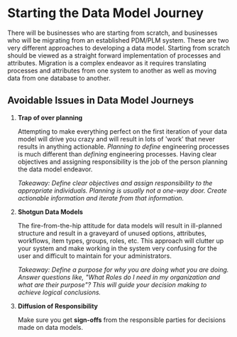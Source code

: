 # Starting the Data Model Journey
There will be businesses who are starting from scratch, and businesses who will be migrating from an established PDM/PLM system. These are two very different approaches to developing a data model. Starting from scratch should be viewed as a straight forward implementation of processes and attributes. Migration is a complex endeavor as it requires translating processes and attributes from one system to another as well as moving data from one database to another. 

## Avoidable Issues in Data Model Journeys
1) **Trap of over planning**

    Attempting to make everything perfect on the first iteration of your data model will drive you crazy and will result in lots of 'work' that never results in anything actionable. *Planning to define* engineering processes is much different than *defining* engineering processes. Having clear objectives and assigning responsibility is the job of the person planning the data model endeavor.
   
    *Takeaway: Define clear objectives and assign responsibility to the appropriate individuals. Planning is usually not a one-way door. Create actionable information and iterate from that information.*

2) **Shotgun Data Models**

    The fire-from-the-hip attitude for data models will result in ill-planned structure and result in a graveyard of unused options, attributes, workflows, item types, groups, roles, etc. This approach will clutter up your system and make working in the system very confusing for the user and difficult to maintain for your administrators.

   *Takeaway: Define a purpose for why you are doing what you are doing. Answer questions like, "What Roles do I need in my organization and what are their purpose"? This will guide your decision making to achieve logical conclusions.*

3) **Diffusion of Responsibility**

     Make sure you get **sign-offs** from the responsible parties for decisions made on data models. 
